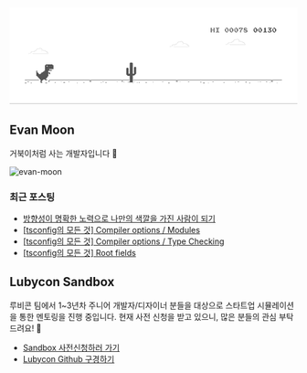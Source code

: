 ![dino.gif](./dino.gif)

## Evan Moon

거북이처럼 사는 개발자입니다 🐢

<img src="https://komarev.com/ghpvc/?username=evan-moon&label=Profile%20views&color=0e75b6&style=flat" alt="evan-moon" />

### 최근 포스팅

<!-- BLOG-POST-LIST:START -->
- [방향성이 명확한 노력으로 나만의 색깔을 가진 사람이 되기](https://evan-moon.github.io/2021/09/10/developer-direction-of-effort/)
- [[tsconfig의 모든 것] Compiler options / Modules](https://evan-moon.github.io/2021/08/22/tsconfig-compiler-options-modules-and-emit/)
- [[tsconfig의 모든 것] Compiler options / Type Checking](https://evan-moon.github.io/2021/08/08/tsconfig-compiler-options-type-check/)
- [[tsconfig의 모든 것] Root fields](https://evan-moon.github.io/2021/07/30/tsconfig-options-root-fields/)
<!-- BLOG-POST-LIST:END -->

## Lubycon Sandbox
루비콘 팀에서 1~3년차 주니어 개발자/디자이너 분들을 대상으로 스타트업 시뮬레이션을 통한 멘토링을 진행 중입니다. 현재 사전 신청을 받고 있으니, 많은 분들의 관심 부탁드려요! 🙏
- [Sandbox 사전신청하러 가기](https://lubycon.io/mentoring/intro?utm_source=evan_github)
- [Lubycon Github 구경하기](https://github.com/Lubycon)

